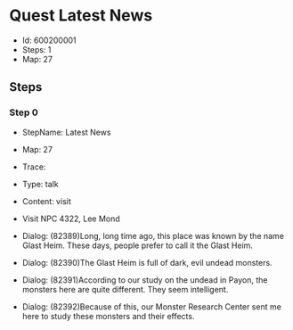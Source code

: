 # Quest Latest News

- Id: 600200001
- Steps: 1
- Map: 27

## Steps

### Step 0
- StepName:  Latest News
- Map:  27
- Trace:  
- Type:  talk
- Content:  visit
- Visit NPC 4322, Lee Mond

- Dialog: (82389)Long, long time ago, this place was known by the name Glast Heim. These days, people prefer to call it the Glast Heim.
- Dialog: (82390)The Glast Heim is full of dark, evil undead monsters.
- Dialog: (82391)According to our study on the undead in Payon, the monsters here are quite different. They seem intelligent.
- Dialog: (82392)Because of this, our Monster Research Center sent me here to study these monsters and their effects.


